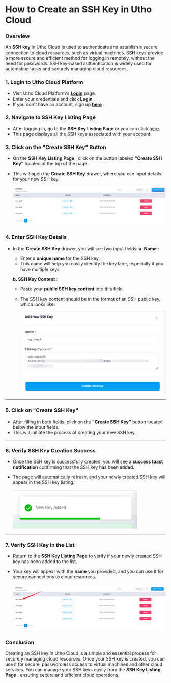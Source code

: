 # **How to Create an SSH Key in Utho Cloud**

### **Overview**

An **SSH key** in Utho Cloud is used to authenticate and establish a secure connection to cloud resources, such as virtual machines. SSH keys provide a more secure and efficient method for logging in remotely, without the need for passwords. SSH key-based authentication is widely used for automating tasks and securely managing cloud resources.

### **1. Login to Utho Cloud Platform**

* Visit Utho Cloud Platform's **[ Login](https://console.utho.com/login)** page.
* Enter your credentials and click  **Login** .
* If you don't have an account, sign up  **[here](https://console.utho.com/signup)** .

### **2. Navigate to SSH Key Listing Page**

* After logging in, go to the **SSH Key Listing Page** or you can click [here](https://console.utho.com/ssh "SSH Listing Page").
* This page displays all the SSH keys associated with your account.

### **3. Click on the "Create SSH Key" Button**

* On the  **SSH Key Listing Page** , click on the button labeled **"Create SSH Key"** located at the top of the page.
* This will open the **Create SSH Key** drawer, where you can input details for your new SSH key.

  ![1744087696392](image/index/1744087696392.png)

### **4. Enter SSH Key Details**

* In the **Create SSH Key** drawer, you will see two input fields:
  **a. Name** :

  * Enter a **unique name** for the SSH key.
  * This name will help you easily identify the key later, especially if you have multiple keys.

  **b. SSH Key Content** :

  * Paste your **public SSH key content** into this field.
  * The SSH key content should be in the format of an SSH public key, which looks like:

    ![1744087774820](image/index/1744087774820.png)

---

### **5. Click on "Create SSH Key"**

* After filling in both fields, click on the **"Create SSH Key"** button located below the input fields.
* This will initiate the process of creating your new SSH key.

---

### **6. Verify SSH Key Creation Success**

* Once the SSH key is successfully created, you will see a **success toast notification** confirming that the SSH key has been added.
* The page will automatically refresh, and your newly created SSH key will appear in the SSH key listing.

  ![1744087804599](image/index/1744087804599.png)

---

### **7. Verify SSH Key in the List**

* Return to the **SSH Key Listing Page** to verify if your newly created SSH key has been added to the list.
* Your key will appear with the **name** you provided, and you can use it for secure connections to cloud resources.

  ![1744087828091](image/index/1744087828091.png)

### **Conclusion**

Creating an SSH key in Utho Cloud is a simple and essential process for securely managing cloud resources. Once your SSH key is created, you can use it for secure, passwordless access to virtual machines and other cloud services. You can manage your SSH keys easily from the  **SSH Key Listing Page** , ensuring secure and efficient cloud operations.

